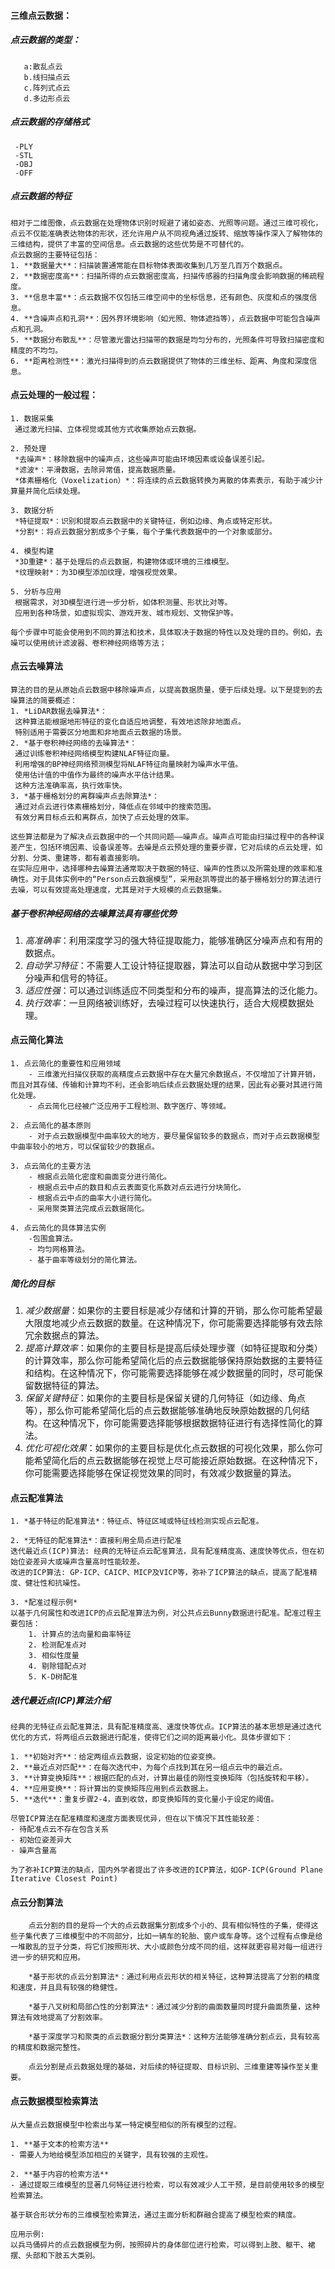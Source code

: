 #### 三维点云数据：

##### 点云数据的类型：
       a:散乱点云
       b.线扫描点云
       c.阵列式点云
       d.多边形点云
##### 点云数据的存储格式
     -PLY
     -STL
     -OBJ
     -OFF
##### 点云数据的特征
    相对于二维图像，点云数据在处理物体识别时规避了诸如姿态、光照等问题。通过三维可视化，点云不仅能准确表达物体的形状，还允许用户从不同视角通过旋转、缩放等操作深入了解物体的三维结构，提供了丰富的空间信息。点云数据的这些优势是不可替代的。
    点云数据的主要特征包括：
    1. **数据量大**：扫描装置通常能在目标物体表面收集到几万至几百万个数据点。
    2. **数据密度高**：扫描所得的点云数据密度高，扫描传感器的扫描角度会影响数据的稀疏程度。
    3. **信息丰富**：点云数据不仅包括三维空间中的坐标信息，还有颜色、灰度和点的强度信息。
    4. **含噪声点和孔洞**：因外界环境影响（如光照、物体遮挡等），点云数据中可能包含噪声点和孔洞。
    5. **数据分布散乱**：尽管激光雷达扫描带的数据是均匀分布的，光照条件可导致扫描密度和精度的不均匀。
    6. **距离检测性**：激光扫描得到的点云数据提供了物体的三维坐标、距离、角度和深度信息。  

#### 点云处理的一般过程：

    1. 数据采集
     通过激光扫描、立体视觉或其他方式收集原始点云数据。

    2. 预处理
     *去噪声*：移除数据中的噪声点，这些噪声可能由环境因素或设备误差引起。
     *滤波*：平滑数据，去除异常值，提高数据质量。
     *体素栅格化（Voxelization）*：将连续的点云数据转换为离散的体素表示，有助于减少计算量并简化后续处理。

    3. 数据分析
     *特征提取*：识别和提取点云数据中的关键特征，例如边缘、角点或特定形状。
     *分割*：将点云数据分割成多个子集，每个子集代表数据中的一个对象或部分。

    4. 模型构建
     *3D重建*：基于处理后的点云数据，构建物体或环境的三维模型。
     *纹理映射*：为3D模型添加纹理，增强视觉效果。

    5. 分析与应用
     根据需求，对3D模型进行进一步分析，如体积测量、形状比对等。
     应用到各种场景，如虚拟现实、游戏开发、城市规划、文物保护等。

    每个步骤中可能会使用到不同的算法和技术，具体取决于数据的特性以及处理的目的。例如，去噪可以使用统计滤波器、卷积神经网络等方法；



#### 点云去噪算法
    算法的目的是从原始点云数据中移除噪声点，以提高数据质量，便于后续处理。以下是提到的去噪算法的简要概述：
    1. *LiDAR数据去噪算法*：
     这种算法能根据地形特征的变化自适应地调整，有效地滤除非地面点。
     特别适用于需要区分地面和非地面点云数据的场景。
    2. *基于卷积神经网络的去噪算法*：
     通过训练卷积神经网络模型构建NLAF特征向量。
     利用增强的BP神经网络预测模型将NLAF特征向量映射为噪声水平值。
     使用估计值的中值作为最终的噪声水平估计结果。
     这种方法准确率高，执行效率快。
    3. *基于栅格划分的离群噪声点去除算法*：
     通过对点云进行体素栅格划分，降低点在邻域中的搜索范围。
     有效分离目标点云和离群点，加快了点云处理的效率。

    这些算法都是为了解决点云数据中的一个共同问题——噪声点。噪声点可能由扫描过程中的各种误差产生，包括环境因素、设备误差等。去噪是点云预处理的重要步骤，它对后续的点云处理，如分割、分类、重建等，都有着直接影响。
    在实际应用中，选择哪种去噪算法通常取决于数据的特征、噪声的性质以及所需处理的效率和准确性。对于具体实例中的“Person点云数据模型”，采用赵凯等提出的基于栅格划分的算法进行去噪，可以有效提高处理速度，尤其是对于大规模的点云数据集。



##### 基于卷积神经网络的去噪算法具有哪些优势
1. *高准确率*：利用深度学习的强大特征提取能力，能够准确区分噪声点和有用的数据点。
2. *自动学习特征*：不需要人工设计特征提取器，算法可以自动从数据中学习到区分噪声和信号的特征。
3. *适应性强*：可以通过训练适应不同类型和分布的噪声，提高算法的泛化能力。
4. *执行效率*：一旦网络被训练好，去噪过程可以快速执行，适合大规模数据处理。



#### 点云简化算法
    1. 点云简化的重要性和应用领域
        - 三维激光扫描仪获取的高精度点云数据中存在大量冗余数据点，不仅增加了计算开销，而且对其存储、传输和计算均不利，还会影响后续点云数据处理的结果，因此有必要对其进行简化处理。
        - 点云简化已经被广泛应用于工程检测、数字医疗、等领域。

    2. 点云简化的基本原则
        - 对于点云数据模型中曲率较大的地方，要尽量保留较多的数据点，而对于点云数据模型中曲率较小的地方，可以保留较少的数据点。

    3. 点云简化的主要方法
        - 根据点云简化密度和曲面变分进行简化。
        - 根据点云中点的数目和点云表面变化系数对点云进行分块简化。
        - 根据点云中点的曲率大小进行简化。
        - 采用聚类算法完成点云数据简化。

    4. 点云简化的具体算法实例
        -包围盒算法。
        - 均匀网格算法。
        - 基于曲率等级划分的简化算法。

##### 简化的目标
  1. *减少数据量*：如果你的主要目标是减少存储和计算的开销，那么你可能希望最大限度地减少点云数据的数量。在这种情况下，你可能需要选择能够有效去除冗余数据点的算法。
  2. *提高计算效率*：如果你的主要目标是提高后续处理步骤（如特征提取和分类）的计算效率，那么你可能希望简化后的点云数据能够保持原始数据的主要特征和结构。在这种情况下，你可能需要选择能够在减少数据量的同时，尽可能保留数据特征的算法。
  3. *保留关键特征*：如果你的主要目标是保留关键的几何特征（如边缘、角点等），那么你可能希望简化后的点云数据能够准确地反映原始数据的几何结构。在这种情况下，你可能需要选择能够根据数据特征进行有选择性简化的算法。
  4. *优化可视化效果*：如果你的主要目标是优化点云数据的可视化效果，那么你可能希望简化后的点云数据能够在视觉上尽可能接近原始数据。在这种情况下，你可能需要选择能够在保证视觉效果的同时，有效减少数据量的算法。


#### 点云配准算法

    1. *基于特征的配准算法*：特征点、特征区域或特征线检测实现点云配准。

    2. *无特征的配准算法*：直接利用全局点进行配准
    迭代最近点(ICP)算法: 经典的无特征点云配准算法，具有配准精度高、速度快等优点，但在初始位姿差异大或噪声含量高时性能较差。
    改进的ICP算法: GP-ICP、CAICP、MICP及VICP等，弥补了ICP算法的缺点，提高了配准精度、健壮性和抗噪性。

    3. *配准过程示例*
    以基于几何属性和改进ICP的点云配准算法为例，对公共点云Bunny数据进行配准。配准过程主要包括：
        1. 计算点的法向量和曲率特征
        2. 检测配准点对
        3. 相似性度量
        4. 剔除错配点对
        5. K-D树配准

##### 迭代最近点(ICP)算法介绍
    经典的无特征点云配准算法，具有配准精度高、速度快等优点。ICP算法的基本思想是通过迭代优化的方式，将两组点云数据进行配准，使得它们之间的距离最小化。具体步骤如下：

    1. **初始对齐**：给定两组点云数据，设定初始的位姿变换。
    2. **最近点对匹配**：在每次迭代中，为每个点找到其在另一组点云中的最近点。
    3. **计算变换矩阵**：根据匹配的点对，计算出最佳的刚性变换矩阵（包括旋转和平移）。
    4. **应用变换**：将计算出的变换矩阵应用到点云数据上。
    5. **迭代**：重复步骤2-4，直到收敛，即变换矩阵的变化量小于设定的阈值。

    尽管ICP算法在配准精度和速度方面表现优异，但在以下情况下其性能较差：
    - 待配准点云不存在包含关系
    - 初始位姿差异大
    - 噪声含量高

    为了弥补ICP算法的缺点，国内外学者提出了许多改进的ICP算法，如GP-ICP(Ground Plane Iterative Closest Point)




#### 点云分割算法
        点云分割的目的是将一个大的点云数据集分割成多个小的、具有相似特性的子集，使得这些子集代表了三维模型中的不同部分，比如一辆车的轮胎、窗户或车身等。这个过程有点像是给一堆散乱的豆子分类，将它们按照形状、大小或颜色分成不同的组，这样就更容易对每一组进行进一步的研究和应用。

        *基于形状的点云分割算法*：通过利用点云形状的相关特征，这种算法提高了分割的精度和速度，并且具有较强的稳健性。

        *基于八叉树和局部凸性的分割算法*：通过减少分割的曲面数量同时提升曲面质量，这种算法有效地提高了分割效率。

        *基于深度学习和聚类的点云数据分割分类算法*：这种方法能够准确分割点云，具有较高的精度和数据完整性。

        点云分割是点云数据处理的基础，对后续的特征提取、目标识别、三维重建等操作至关重要。



#### 点云数据模型检索算法
    从大量点云数据模型中检索出与某一特定模型相似的所有模型的过程。

    1. **基于文本的检索方法**
    - 需要人为地给模型添加相应的关键字，具有较强的主观性。

    2. **基于内容的检索方法**
    - 通过提取三维模型的显著几何特征进行检索，可以有效减少人工干预，是目前使用较多的模型检索算法。

    基于联合形状分布的三维模型检索算法，通过主面分析和群融合提高了模型检索的精度。

    应用示例:
    以兵马俑碎片的点云数据模型为例，按照碎片的身体部位进行检索，可以得到上肢、躯干、裙摆、头部和下肢五大类别。













